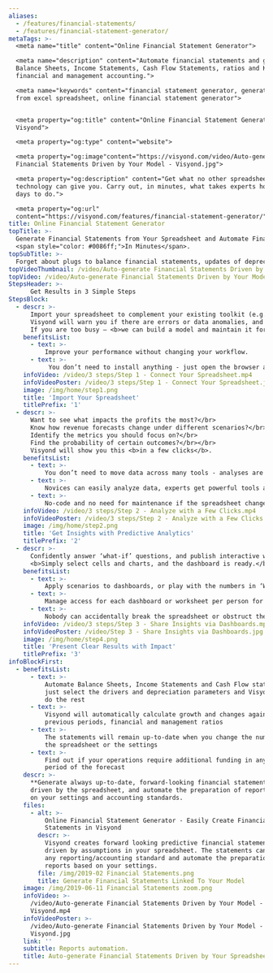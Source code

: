 ```yaml
---
aliases: 
  - /features/financial-statements/
  - /features/financial-statement-generator/
metaTags: >-
  <meta name="title" content="Online Financial Statement Generator">

  <meta name="description" content="Automate financial statements and generate
  Balance Sheets, Income Statements, Cash Flow Statements, ratios and KPIs for
  financial and management accounting.">

  <meta name="keywords" content="financial statement generator, generate report
  from excel spreadsheet, online financial statement generator">


  <meta property="og:title" content="Online Financial Statement Generator -
  Visyond">

  <meta property="og:type" content="website">

  <meta property="og:image"content="https://visyond.com/video/Auto-generate
  Financial Statements Driven by Your Model - Visyond.jpg"> 

  <meta property="og:description" content="Get what no other spreadsheet-based
  technology can give you. Carry out, in minutes, what takes experts hours or
  days to do.">

  <meta property="og:url"
  content="https://visyond.com/features/financial-statement-generator/">
title: Online Financial Statement Generator
topTitle: >-
  Generate Financial Statements from Your Spreadsheet and Automate Financial Reporting.</br>
  <span style="color: #0086ff;">In Minutes</span>.
topSubTitle: >-
  Forget about plugs to balance financial statements, updates of depreciation schedules, and other error-prone activities.  Just upload your spreadsheet, and Visyond will transform an operating model into Balance Sheets, Income and Cash Flow Statements, with their management ratios.
topVideoThumbnail: /video/Auto-generate Financial Statements Driven by Your Model - Visyond.jpg
topVideo: /video/Auto-generate Financial Statements Driven by Your Model - Visyond.mp4
StepsHeader: >-
      Get Results in 3 Simple Steps
StepsBlock:
  - descr: >-
      Import your spreadsheet to complement your existing toolkit (e.g., Excel, BI-tools) , or create one from scratch.</br></br>
      Visyond will warn you if there are errors or data anomalies, and create a collaborative environment if you need to work in teams and track changes.</br></br>
      If you are too busy – <b>we can build a model and maintain it for you.</b>
    benefitsList:
      - text: >-
          Improve your performance without changing your workflow.
      - text: >-
           You don’t need to install anything - just open the browser and start getting results right away.
    infoVideo: /video/3 steps/Step 1 - Connect Your Spreadsheet.mp4
    infoVideoPoster: /video/3 steps/Step 1 - Connect Your Spreadsheet.jpg
    image: /img/home/step1.png
    title: 'Import Your Spreadsheet'
    titlePrefix: '1'
  - descr: >-
      Want to see what impacts the profits the most?</br>
      Know how revenue forecasts change under different scenarios?</br>
      Identify the metrics you should focus on?</br>
      Find the probability of certain outcomes?</br></br>
      Visyond will show you this <b>in a few clicks</b>.
    benefitsList:
      - text: >-    
          You don’t need to move data across many tools - analyses are in the cloud together with the model, its scenarios and dashboards.
      - text: >-
          Novices can easily analyze data, experts get powerful tools at a fraction of the cost.
      - text: >-
          No-code and no need for maintenance if the spreadsheet changes.
    infoVideo: /video/3 steps/Step 2 - Analyze with a Few Clicks.mp4
    infoVideoPoster: /video/3 steps/Step 2 - Analyze with a Few Clicks.jpg      
    image: /img/home/step2.png  
    title: 'Get Insights with Predictive Analytics'
    titlePrefix: '2'   
  - descr: >-
      Confidently answer ‘what-if’ questions, and publish interactive web-dashboards for others to safely play with the numbers.</br></br>
      <b>Simply select cells and charts, and the dashboard is ready.</b>
    benefitsList:
      - text: >-
          Apply scenarios to dashboards, or play with the numbers in ‘What-if’ mode.
      - text: >-
          Manage access for each dashboard or worksheet per person for security and simplicity reasons.
      - text: >-
          Nobody can accidentally break the spreadsheet or obstruct the dashboard views of other collaborators.                 
    infoVideo: /video/3 steps/Step 3 - Share Insights via Dashboards.mp4
    infoVideoPoster: /video/Step 3 - Share Insights via Dashboards.jpg    
    image: /img/home/step4.png
    title: 'Present Clear Results with Impact'
    titlePrefix: '3'  
infoBlockFirst:
  - benefitsList:
      - text: >-
          Automate Balance Sheets, Income Statements and Cash Flow statements -
          just select the drivers and depreciation parameters and Visyond will
          do the rest
      - text: >-
          Visyond will automatically calculate growth and changes against
          previous periods, financial and management ratios 
      - text: >-
          The statements will remain up-to-date when you change the numbers in
          the spreadsheet or the settings
      - text: >-
          Find out if your operations require additional funding in any specific
          period of the forecast
    descr: >-
      **Generate always up-to-date, forward-looking financial statements,**
      driven by the spreadsheet, and automate the preparation of reports based
      on your settings and accounting standards.
    files:
      - alt: >-
          Online Financial Statement Generator - Easily Create Financial
          Statements in Visyond
        descr: >-
          Visyond creates forward looking predictive financial statements,
          driven by assumptions in your spreadsheet. The statements can adapt to
          any reporting/accounting standard and automate the preparation of
          reports based on your settings.
        file: /img/2019-02 Financial Statements.png
        title: Generate Financial Statements Linked To Your Model
    image: /img/2019-06-11 Financial Statements zoom.png
    infoVideo: >-
      /video/Auto-generate Financial Statements Driven by Your Model -
      Visyond.mp4
    infoVideoPoster: >-
      /video/Auto-generate Financial Statements Driven by Your Model -
      Visyond.jpg
    link: ''
    subtitle: Reports automation.
    title: Auto-generate Financial Statements Driven by Your Spreadsheet
---
```


